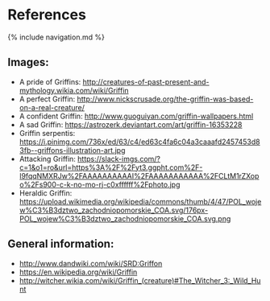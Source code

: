 # References
{% include navigation.md %}

## Images:
- A pride of Griffins: http://creatures-of-past-present-and-mythology.wikia.com/wiki/Griffin
- A perfect Griffin: http://www.nickscrusade.org/the-griffin-was-based-on-a-real-creature/
- A confident Griffin: http://www.guoguiyan.com/griffin-wallpapers.html
- A sad Griffin: https://astrozerk.deviantart.com/art/griffin-16353228
- Griffin serpentis: https://i.pinimg.com/736x/ed/63/c4/ed63c4fa6c04a3caaafd2457453d83fb--griffons-illustration-art.jpg
- Attacking Griffin: https://slack-imgs.com/?c=1&o1=ro&url=https%3A%2F%2Fyt3.ggpht.com%2F-l9fqqNMXRJw%2FAAAAAAAAAAI%2FAAAAAAAAAAA%2FCLtM1rZXopo%2Fs900-c-k-no-mo-rj-c0xffffff%2Fphoto.jpg
- Heraldic Griffin: https://upload.wikimedia.org/wikipedia/commons/thumb/4/47/POL_wojew%C3%B3dztwo_zachodniopomorskie_COA.svg/176px-POL_wojew%C3%B3dztwo_zachodniopomorskie_COA.svg.png


## General information: 
- http://www.dandwiki.com/wiki/SRD:Griffon
- https://en.wikipedia.org/wiki/Griffin
- http://witcher.wikia.com/wiki/Griffin_(creature)#The_Witcher_3:_Wild_Hunt

